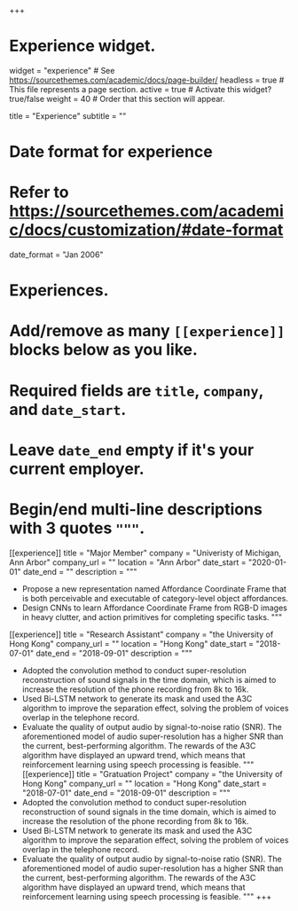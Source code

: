 +++
# Experience widget.
widget = "experience"  # See https://sourcethemes.com/academic/docs/page-builder/
headless = true  # This file represents a page section.
active = true  # Activate this widget? true/false
weight = 40  # Order that this section will appear.

title = "Experience"
subtitle = ""

# Date format for experience
#   Refer to https://sourcethemes.com/academic/docs/customization/#date-format
date_format = "Jan 2006"

# Experiences.
#   Add/remove as many `[[experience]]` blocks below as you like.
#   Required fields are `title`, `company`, and `date_start`.
#   Leave `date_end` empty if it's your current employer.
#   Begin/end multi-line descriptions with 3 quotes `"""`.
[[experience]]
  title = "Major Member"
  company = "Univeristy of Michigan, Ann Arbor"
  company_url = ""
  location = "Ann Arbor"
  date_start = "2020-01-01"
  date_end = ""
  description = """
  * Propose a new representation named Affordance Coordinate Frame that is both perceivable and executable of category-level object affordances.
  * Design CNNs to learn Affordance Coordinate Frame from RGB-D images in heavy clutter, and action primitives for completing specific tasks.
  """

[[experience]]
  title = "Research Assistant"
  company = "the University of Hong Kong"
  company_url = ""
  location = "Hong Kong"
  date_start = "2018-07-01"
  date_end = "2018-09-01"
  description = """
  * Adopted the convolution method to conduct super-resolution reconstruction of sound signals in the time domain, which is aimed to increase the resolution of the phone recording from 8k to 16k.
  * Used Bi-LSTM network to generate its mask and used the A3C algorithm to improve the separation effect, solving the problem of voices overlap in the telephone record.
  * Evaluate the quality of output audio by signal-to-noise ratio (SNR). The aforementioned model of audio super-resolution has a higher SNR than the current, best-performing algorithm. The rewards of the A3C algorithm have displayed an upward trend, which means that reinforcement learning using speech processing is feasible.
  """
[[experience]]
  title = "Gratuation Project"
  company = "the University of Hong Kong"
  company_url = ""
  location = "Hong Kong"
  date_start = "2018-07-01"
  date_end = "2018-09-01"
  description = """
  * Adopted the convolution method to conduct super-resolution reconstruction of sound signals in the time domain, which is aimed to increase the resolution of the phone recording from 8k to 16k.
  * Used Bi-LSTM network to generate its mask and used the A3C algorithm to improve the separation effect, solving the problem of voices overlap in the telephone record.
  * Evaluate the quality of output audio by signal-to-noise ratio (SNR). The aforementioned model of audio super-resolution has a higher SNR than the current, best-performing algorithm. The rewards of the A3C algorithm have displayed an upward trend, which means that reinforcement learning using speech processing is feasible.
  """
+++
